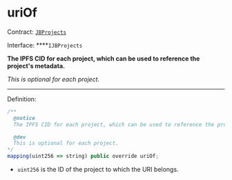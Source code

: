 # uriOf

Contract: [`JBProjects`](../)

Interface: ****`IJBProjects`

**The IPFS CID for each project, which can be used to reference the project's metadata.**

_This is optional for each project._  
****  
Definition:

```javascript
/** 
  @notice 
  The IPFS CID for each project, which can be used to reference the project's metadata.

  @dev
  This is optional for each project.
*/
mapping(uint256 => string) public override uriOf;
```

* `uint256` is the ID of the project to which the URI belongs.

